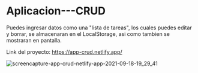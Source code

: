 ﻿# Aplicacion---CRUD
 
 Puedes ingresar datos como una "lista de tareas", los cuales puedes editar y borrar, se almacenaran en el LocalStorage, asi como tambien se mostraran en pantalla.
 
 Link del proyecto: https://app-crud.netlify.app/
 
 ![screencapture-app-crud-netlify-app-2021-09-18-19_29_41](https://user-images.githubusercontent.com/82996662/133911809-c8d3403e-b7f3-4022-955c-0cc92832aefe.png)
 


 
 
 
